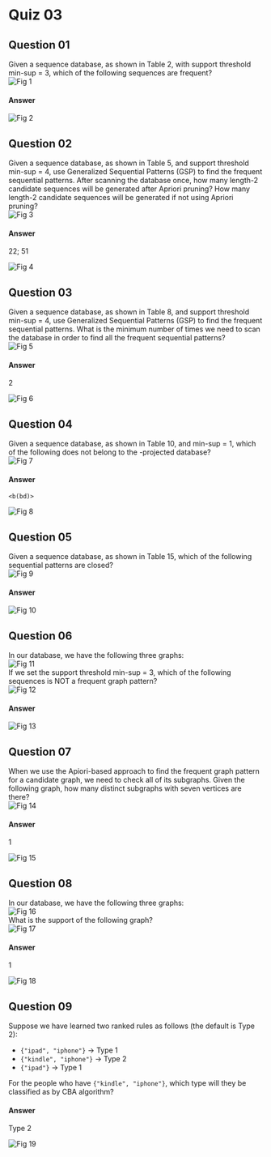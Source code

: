 Quiz 03
=======  

Question 01  
-----------  
Given a sequence database, as shown in Table 2, with support threshold min-sup = 3, which of the following sequences are frequent?  
![Fig 1](https://github.com/UtkarshPathrabe/Pattern-Discovery-In-Data-Mining/blob/master/Weekly%20Quizzes/Week%203/Fig01.png "Fig 1")  

#### Answer  
![Fig 2](https://github.com/UtkarshPathrabe/Pattern-Discovery-In-Data-Mining/blob/master/Weekly%20Quizzes/Week%203/Fig02.png "Fig 2")  

Question 02
-----------  
Given a sequence database, as shown in Table 5, and support threshold min-sup = 4, use Generalized Sequential Patterns (GSP) to find the frequent sequential patterns. After scanning the database once, how many length-2 candidate sequences will be generated after Apriori pruning? How many length-2 candidate sequences will be generated if not using Apriori pruning?  
![Fig 3](https://github.com/UtkarshPathrabe/Pattern-Discovery-In-Data-Mining/blob/master/Weekly%20Quizzes/Week%203/Fig03.png "Fig 3")  

#### Answer  
22; 51  

![Fig 4](https://github.com/UtkarshPathrabe/Pattern-Discovery-In-Data-Mining/blob/master/Weekly%20Quizzes/Week%203/Fig04.png "Fig 4")  

Question 03
-----------  
Given a sequence database, as shown in Table 8, and support threshold min-sup = 4, use Generalized Sequential Patterns (GSP) to find the frequent sequential patterns. What is the minimum number of times we need to scan the database in order to find all the frequent sequential patterns?   
![Fig 5](https://github.com/UtkarshPathrabe/Pattern-Discovery-In-Data-Mining/blob/master/Weekly%20Quizzes/Week%203/Fig05.png "Fig 5")  

#### Answer  
2  

![Fig 6](https://github.com/UtkarshPathrabe/Pattern-Discovery-In-Data-Mining/blob/master/Weekly%20Quizzes/Week%203/Fig06.png "Fig 6")  

Question 04
-----------  
Given a sequence database, as shown in Table 10, and min-sup = 1, which of the following does not belong to the <a>-projected database?  
![Fig 7](https://github.com/UtkarshPathrabe/Pattern-Discovery-In-Data-Mining/blob/master/Weekly%20Quizzes/Week%203/Fig07.png "Fig 7")  

#### Answer  
`<b(bd)>`  

![Fig 8](https://github.com/UtkarshPathrabe/Pattern-Discovery-In-Data-Mining/blob/master/Weekly%20Quizzes/Week%203/Fig08.png "Fig 8")  

Question 05
-----------  
Given a sequence database, as shown in Table 15, which of the following sequential patterns are closed?  
![Fig 9](https://github.com/UtkarshPathrabe/Pattern-Discovery-In-Data-Mining/blob/master/Weekly%20Quizzes/Week%203/Fig09.png "Fig 9")  

#### Answer  
![Fig 10](https://github.com/UtkarshPathrabe/Pattern-Discovery-In-Data-Mining/blob/master/Weekly%20Quizzes/Week%203/Fig10.png "Fig 10")  

Question 06
-----------  
In our database, we have the following three graphs:  
![Fig 11](https://github.com/UtkarshPathrabe/Pattern-Discovery-In-Data-Mining/blob/master/Weekly%20Quizzes/Week%203/Fig11.png "Fig 11")  
If we set the support threshold min-sup = 3, which of the following sequences is NOT a frequent graph pattern?  
![Fig 12](https://github.com/UtkarshPathrabe/Pattern-Discovery-In-Data-Mining/blob/master/Weekly%20Quizzes/Week%203/Fig12.png "Fig 12")  

#### Answer  
![Fig 13](https://github.com/UtkarshPathrabe/Pattern-Discovery-In-Data-Mining/blob/master/Weekly%20Quizzes/Week%203/Fig13.png "Fig 13")  

Question 07
-----------  
When we use the Apiori-based approach to find the frequent graph pattern for a candidate graph, we need to check all of its subgraphs. Given the following graph, how many distinct subgraphs with seven vertices are there?  
![Fig 14](https://github.com/UtkarshPathrabe/Pattern-Discovery-In-Data-Mining/blob/master/Weekly%20Quizzes/Week%203/Fig14.png "Fig 14")  

#### Answer  
1  

![Fig 15](https://github.com/UtkarshPathrabe/Pattern-Discovery-In-Data-Mining/blob/master/Weekly%20Quizzes/Week%203/Fig15.png "Fig 15")  

Question 08
-----------  
In our database, we have the following three graphs:  
![Fig 16](https://github.com/UtkarshPathrabe/Pattern-Discovery-In-Data-Mining/blob/master/Weekly%20Quizzes/Week%203/Fig16.png "Fig 16")  
What is the support of the following graph?  
![Fig 17](https://github.com/UtkarshPathrabe/Pattern-Discovery-In-Data-Mining/blob/master/Weekly%20Quizzes/Week%203/Fig17.png "Fig 17")  

#### Answer  
1  

![Fig 18](https://github.com/UtkarshPathrabe/Pattern-Discovery-In-Data-Mining/blob/master/Weekly%20Quizzes/Week%203/Fig18.png "Fig 18")  

Question 09
-----------  
Suppose we have learned two ranked rules as follows (the default is Type 2):  
* `{"ipad", "iphone"}` -> Type 1  
* `{"kindle", "iphone"}` -> Type 2  
* `{"ipad"}` -> Type 1  

For the people who have `{"kindle", "iphone"}`, which type will they be classified as by CBA algorithm?  

#### Answer  
Type 2  

![Fig 19](https://github.com/UtkarshPathrabe/Pattern-Discovery-In-Data-Mining/blob/master/Weekly%20Quizzes/Week%203/Fig19.png "Fig 19")  